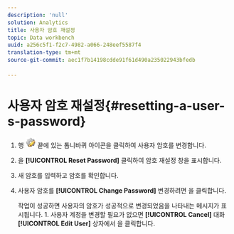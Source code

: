 ```yaml
---
description: 'null'
solution: Analytics
title: 사용자 암호 재설정
topic: Data workbench
uuid: a256c5f1-f2c7-4982-a066-248eef5587f4
translation-type: tm+mt
source-git-commit: aec1f7b14198cdde91f61d490a235022943bfedb

---
```



# 사용자 암호 재설정{#resetting-a-user-s-password}

1. 행 ![](assets/edit_icon.png) 끝에 있는 톱니바퀴 아이콘을 클릭하여 사용자 암호를 변경합니다.
1. 을 **[!UICONTROL Reset Password]** 클릭하여 암호 재설정 창을 표시합니다.
1. 새 암호를 입력하고 암호를 확인합니다.
1. 사용자 암호를 **[!UICONTROL Change Password]** 변경하려면 을 클릭합니다.

   작업이 성공하면 사용자의 암호가 성공적으로 변경되었음을 나타내는 메시지가 표시됩니다. 1. 사용자 계정을 변경할 필요가 없으면 **[!UICONTROL Cancel]** 대화 **[!UICONTROL Edit User]** 상자에서 을 클릭합니다.
